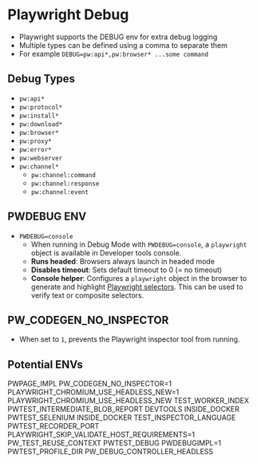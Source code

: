 
# Playwright Debug

* Playwright supports the DEBUG env for extra debug logging
* Multiple types can be defined using a comma to separate them
* For example `DEBUG=pw:api*,pw:browser* ...some command`

## Debug Types

* `pw:api*`
* `pw:protocol*`
* `pw:install*`
* `pw:download*`
* `pw:browser*`
* `pw:proxy*`
* `pw:error*`
* `pw:webserver`
* `pw:channel*`
  * `pw:channel:command`
  * `pw:channel:response`
  * `pw:channel:event`


## PWDEBUG ENV
  * `PWDEBUG=console`
    * When running in Debug Mode with `PWDEBUG=console`, a `playwright` object is available in Developer tools console.
    * **Runs headed**: Browsers always launch in headed mode
    * **Disables timeout**: Sets default timeout to 0 (= no timeout)
    * **Console helper**: Configures a `playwright` object in the browser to generate and highlight
      [Playwright selectors](./selectors.md). This can be used to verify text or
      composite selectors.

## PW_CODEGEN_NO_INSPECTOR
* When set to `1`, prevents the Playwright inspector tool from running.

## Potential ENVs
  PWPAGE_IMPL
  PW_CODEGEN_NO_INSPECTOR=1
  PLAYWRIGHT_CHROMIUM_USE_HEADLESS_NEW=1
  PLAYWRIGHT_CHROMIUM_USE_HEADLESS_NEW
  TEST_WORKER_INDEX
  PWTEST_INTERMEDIATE_BLOB_REPORT
  DEVTOOLS
  INSIDE_DOCKER
  PWTEST_SELENIUM
  INSIDE_DOCKER
  TEST_INSPECTOR_LANGUAGE
  PWTEST_RECORDER_PORT
  PLAYWRIGHT_SKIP_VALIDATE_HOST_REQUIREMENTS=1
  PW_TEST_REUSE_CONTEXT
  PWTEST_DEBUG
  PWDEBUGIMPL=1
  PWTEST_PROFILE_DIR
  PW_DEBUG_CONTROLLER_HEADLESS



